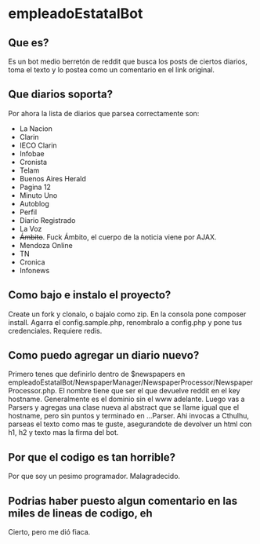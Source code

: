 # empleadoEstatalBot

## Que es?

Es un bot medio berretón de reddit que busca los posts de ciertos diarios, toma el texto y lo postea como un comentario en el link original.

## Que diarios soporta?

Por ahora la lista de diarios que parsea correctamente son:

- La Nacion
- Clarin
- IECO Clarin
- Infobae
- Cronista
- Telam
- Buenos Aires Herald
- Pagina 12
- Minuto Uno
- Autoblog
- Perfil
- Diario Registrado
- La Voz
- ~~Ámbito~~. Fuck Ámbito, el cuerpo de la noticia viene por AJAX.
- Mendoza Online
- TN
- Cronica
- Infonews

## Como bajo e instalo el proyecto?

Create un fork y clonalo, o bajalo como zip. En la consola pone composer install. Agarra el config.sample.php, renombralo a config.php y pone tus credenciales. Requiere redis.

## Como puedo agregar un diario nuevo?

Primero tenes que definirlo dentro de $newspapers en empleadoEstatalBot/NewspaperManager/NewspaperProcessor/NewspaperProcessor.php. El nombre tiene que ser el que devuelve reddit en el key hostname. Generalmente es el dominio sin el www adelante.
Luego vas a Parsers y agregas una clase nueva al abstract que se llame igual que el hostname, pero sin puntos y terminado en ...Parser. Ahi invocas a Cthulhu, parseas el texto como mas te guste, asegurandote de devolver un html con h1, h2 y texto mas la firma del bot.

## Por que el codigo es tan horrible?

Por que soy un pesimo programador. Malagradecido.

## Podrias haber puesto algun comentario en las miles de lineas de codigo, eh

Cierto, pero me dió fiaca.
